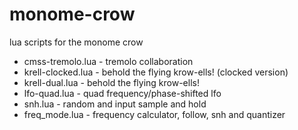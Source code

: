 # monome-crow
lua scripts for the monome crow

* cmss-tremolo.lua - tremolo collaboration
* krell-clocked.lua - behold the flying krow-ells! (clocked version)
* krell-dual.lua - behold the flying krow-ells!
* lfo-quad.lua - quad frequency/phase-shifted lfo
* snh.lua - random and input sample and hold
* freq_mode.lua - frequency calculator, follow, snh and quantizer

